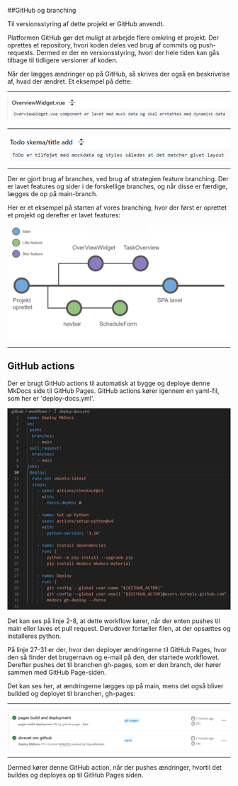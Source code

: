 ##GitHub og branching

Til versionsstyring af dette projekt er GitHub anvendt.

Platformen GitHub gør det muligt at arbejde flere omkring et projekt. Der oprettes et repository, hvori koden deles ved brug af commits og push-requests. Dermed er der en versionsstyring, hvori der hele tiden kan gås tilbage til tidligere versioner af koden.

Når der lægges ændringer op på GitHub, så skrives der også en beskrivelse af, hvad der ændret. Et eksempel på dette:

------------
![Commit eksempel](img/commit.png)

------------

![Commit eksempel](img/commit1.png)

------------

Der er gjort brug af branches, ved brug af strategien feature branching. Der er lavet features og sider i de forskellige branches, og når disse er færdige, lægges de op på main-branch. 

Her er et eksempel på starten af vores branching, hvor der først er oprettet et projekt og derefter er lavet features:


![Branching eksempel](img/branching.png)


-------------

## GitHub actions

Der er brugt GitHub actions til automatisk at bygge og deploye denne MkDocs side til GitHub Pages.
GitHub actions kører igennem en yaml-fil, som her er 'deploy-docs.yml'.

![GitHub action](img/actions.png)

Det kan ses på linje 2-8, at dette workflow kører, når der enten pushes til main eller laves et pull request.
Derudover fortæller filen, at der opsættes og installeres python.

På linje 27-31 er der, hvor den deployer ændringerne til GitHub Pages, hvor den så finder det brugernavn og e-mail på den, der startede workflowet. Derefter pushes det til branchen gh-pages, som er den branch, der hører sammen med GitHub Page-siden.

Det kan ses her, at ændringerne lægges op på main, mens det også bliver builded og deployet til branchen, gh-pages:

---------------

![GitHub action deploy](img/workflow.png)

---------------

Dermed kører denne GitHub action, når der pushes ændringer, hvortil det buildes og deployes op til GitHub Pages siden.